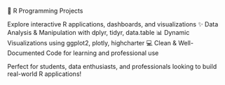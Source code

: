 🚀 R Programming Projects

Explore interactive R applications, dashboards, and visualizations
✨ Data Analysis & Manipulation with dplyr, tidyr, data.table
📊 Dynamic Visualizations using ggplot2, plotly, highcharter
💻 Clean & Well-Documented Code for learning and professional use

Perfect for students, data enthusiasts, and professionals looking to build real-world R applications!
